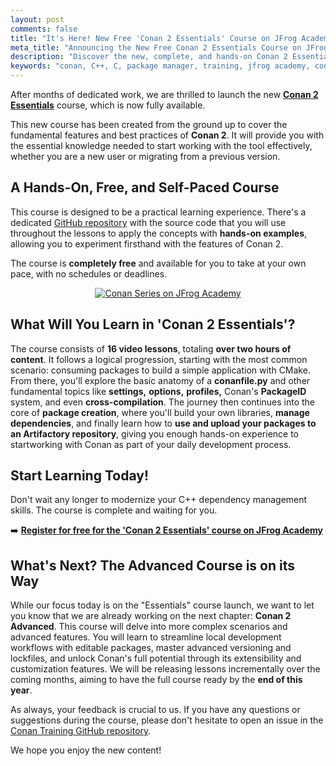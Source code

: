 ```yaml
---
layout: post
comments: false
title: "It's Here! New Free 'Conan 2 Essentials' Course on JFrog Academy"
meta_title: "Announcing the New Free Conan 2 Essentials Course on JFrog Academy"
description: "Discover the new, complete, and hands-on Conan 2 Essentials course on JFrog Academy. Learn Conan 2 for free with over 16 lessons and practical examples to master C/C++ package management."
keywords: "conan, C++, C, package manager, training, jfrog academy, conan 2, devops, essentials"
---
```


After months of dedicated work, we are thrilled to launch the new [**Conan 2
Essentials**](https://academy.jfrog.com/conan-2-essentials) course, which is now
fully available.

This new course has been created from the ground up to cover the fundamental
features and best practices of **Conan 2**. It will provide you with the
essential knowledge needed to start working with the tool effectively, whether
you are a new user or migrating from a previous version.

## A Hands-On, Free, and Self-Paced Course

This course is designed to be a practical learning experience. There's a
dedicated [GitHub repository](https://github.com/conan-io/conan-training2) with
the source code that you will use throughout the lessons to apply the concepts
with **hands-on examples**, allowing you to experiment firsthand with the
features of Conan 2.

The course is **completely free** and available for you to take at your own
pace, with no schedules or deadlines.

<p style="text-align: center;">
  <a href="https://academy.jfrog.com/conan-2-essentials">
    <img src="{{ site.baseurl }}/assets/post_images/2025-07-14/course-icon.png" alt="Conan Series on JFrog Academy"/>
  </a>
</p>

## What Will You Learn in 'Conan 2 Essentials'?

The course consists of **16 video lessons**, totaling **over two hours
of content**. It follows a logical progression, starting with the
most common scenario: consuming packages to build a simple application with
CMake. From there, you'll explore the basic anatomy of a **conanfile.py** and
other fundamental topics like **settings,** **options,** **profiles,** Conan's
**PackageID** system, and even **cross-compilation**. The journey then continues into
the core of **package creation**, where you'll build your own libraries, **manage
dependencies**, and finally learn how to **use and upload your packages to an
Artifactory repository**, giving you enough hands-on experience to startworking
with Conan as part of your daily development process.

## Start Learning Today!

Don't wait any longer to modernize your C++ dependency management skills. The
course is complete and waiting for you.

➡️ [**Register for free for the 'Conan 2 Essentials' course on JFrog
Academy**](https://academy.jfrog.com/conan-2-essentials)

## What's Next? The Advanced Course is on its Way

While our focus today is on the "Essentials" course launch, we want to let you
know that we are already working on the next chapter: **Conan 2 Advanced**. This
course will delve into more complex scenarios and advanced features. You will
learn to streamline local development workflows with editable packages, master
advanced versioning and lockfiles, and unlock Conan's full potential through its
extensibility and customization features. We will be releasing lessons
incrementally over the coming months, aiming to have the full course ready by
the **end of this year**.

As always, your feedback is crucial to us. If you have any questions or
suggestions during the course, please don't hesitate to open an issue in the
[Conan Training GitHub repository](https://github.com/conan-io/conan-training2).

We hope you enjoy the new content!
